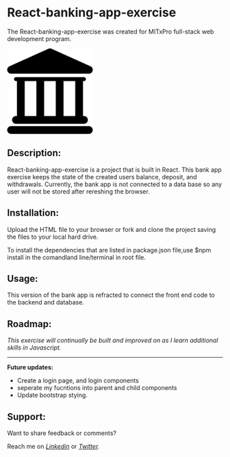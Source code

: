 # React-banking-app-exercise
The React-banking-app-exercise was created for MITxPro full-stack web development program. </br>

<!-- <a href="https://foreverphoenix21.github.io/Shopping-Cart/"> -->
  <img src="bank.png" alt="Bank App link" width="200" /> </a>

## Description:

<p> React-banking-app-exercise is a project that is built in React. This bank app exercise keeps the state of the created users balance, deposit, and withdrawals. Currently, the bank app is not connected to a data base so any user will not be stored after rereshing the browser.   </p>

## Installation:

<p> Upload the HTML file to your browser or fork and clone the project saving the files to your local hard drive. </p> 
<p>To install the dependencies that are listed in package.json file,use $npm install in the comandland line/terminal in root file. </P>

## Usage:

<p> This version of the bank app is refracted to connect the front end code to the backend and database. </p>

## Roadmap:

*<p> This exercise will continually be built and improved on as I learn additional skills in Javascript. </p>*

***

**<p> Future updates: </p>**
- Create a login page, and login components
- seperate my fucntions into parent and child components
- Update bootstrap stying.

## Support:

<p> Want to share feedback or comments?</p>

<p> 
  
  Reach me on *[Linkedin](https://www.linkedin.com/in/derek-diaz/)* or *[Twitter](https://twitter.com/diazcsu).*
  
</p>
